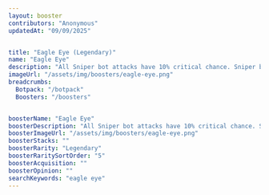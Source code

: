 ```yaml
---
layout: booster
contributors: "Anonymous"
updatedAt: "09/09/2025"


title: "Eagle Eye (Legendary)"
name: "Eagle Eye"
description: "All Sniper bot attacks have 10% critical chance. Sniper bots ultimate cooldowns reduced by 20%."
imageUrl: "/assets/img/boosters/eagle-eye.png"
breadcrumbs:
  Botpack: "/botpack"
  Boosters: "/boosters"


boosterName: "Eagle Eye"
boosterDescription: "All Sniper bot attacks have 10% critical chance. Sniper bots ultimate cooldowns reduced by 20%."
boosterImageUrl: "/assets/img/boosters/eagle-eye.png"
boosterStacks: ""
boosterRarity: "Legendary"
boosterRaritySortOrder: "5"
boosterAcquisition: ""
boosterOpinion: ""
searchKeywords: "eagle eye"
---
```


